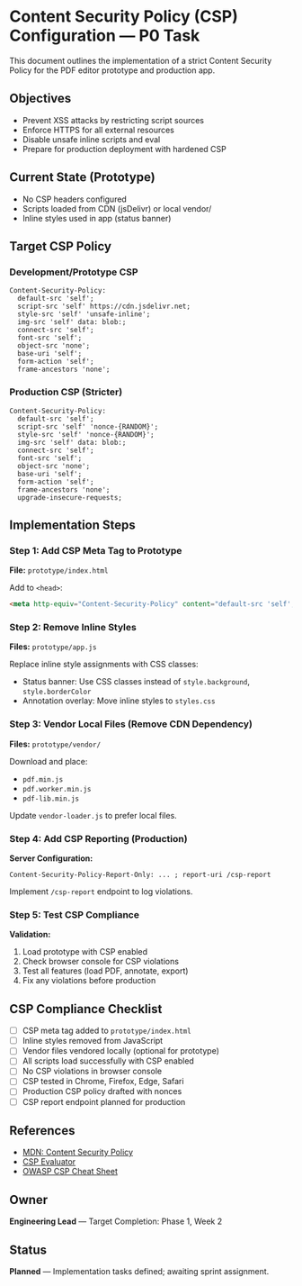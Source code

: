 # Content Security Policy (CSP) Configuration — P0 Task

This document outlines the implementation of a strict Content Security Policy for the PDF editor prototype and production app.

## Objectives
- Prevent XSS attacks by restricting script sources
- Enforce HTTPS for all external resources
- Disable unsafe inline scripts and eval
- Prepare for production deployment with hardened CSP

## Current State (Prototype)
- No CSP headers configured
- Scripts loaded from CDN (jsDelivr) or local vendor/
- Inline styles used in app (status banner)

## Target CSP Policy

### Development/Prototype CSP
```
Content-Security-Policy:
  default-src 'self';
  script-src 'self' https://cdn.jsdelivr.net;
  style-src 'self' 'unsafe-inline';
  img-src 'self' data: blob:;
  connect-src 'self';
  font-src 'self';
  object-src 'none';
  base-uri 'self';
  form-action 'self';
  frame-ancestors 'none';
```

### Production CSP (Stricter)
```
Content-Security-Policy:
  default-src 'self';
  script-src 'self' 'nonce-{RANDOM}';
  style-src 'self' 'nonce-{RANDOM}';
  img-src 'self' data: blob:;
  connect-src 'self';
  font-src 'self';
  object-src 'none';
  base-uri 'self';
  form-action 'self';
  frame-ancestors 'none';
  upgrade-insecure-requests;
```

## Implementation Steps

### Step 1: Add CSP Meta Tag to Prototype
**File:** `prototype/index.html`

Add to `<head>`:
```html
<meta http-equiv="Content-Security-Policy" content="default-src 'self'; script-src 'self' https://cdn.jsdelivr.net; style-src 'self' 'unsafe-inline'; img-src 'self' data: blob:; connect-src 'self'; font-src 'self'; object-src 'none'; base-uri 'self'; form-action 'self'; frame-ancestors 'none';">
```

### Step 2: Remove Inline Styles
**Files:** `prototype/app.js`

Replace inline style assignments with CSS classes:
- Status banner: Use CSS classes instead of `style.background`, `style.borderColor`
- Annotation overlay: Move inline styles to `styles.css`

### Step 3: Vendor Local Files (Remove CDN Dependency)
**Files:** `prototype/vendor/`

Download and place:
- `pdf.min.js`
- `pdf.worker.min.js`
- `pdf-lib.min.js`

Update `vendor-loader.js` to prefer local files.

### Step 4: Add CSP Reporting (Production)
**Server Configuration:**

```
Content-Security-Policy-Report-Only: ... ; report-uri /csp-report
```

Implement `/csp-report` endpoint to log violations.

### Step 5: Test CSP Compliance
**Validation:**
1. Load prototype with CSP enabled
2. Check browser console for CSP violations
3. Test all features (load PDF, annotate, export)
4. Fix any violations before production

## CSP Compliance Checklist

- [ ] CSP meta tag added to `prototype/index.html`
- [ ] Inline styles removed from JavaScript
- [ ] Vendor files vendored locally (optional for prototype)
- [ ] All scripts load successfully with CSP enabled
- [ ] No CSP violations in browser console
- [ ] CSP tested in Chrome, Firefox, Edge, Safari
- [ ] Production CSP policy drafted with nonces
- [ ] CSP report endpoint planned for production

## References
- [MDN: Content Security Policy](https://developer.mozilla.org/en-US/docs/Web/HTTP/CSP)
- [CSP Evaluator](https://csp-evaluator.withgoogle.com/)
- [OWASP CSP Cheat Sheet](https://cheatsheetseries.owasp.org/cheatsheets/Content_Security_Policy_Cheat_Sheet.html)

## Owner
**Engineering Lead** — Target Completion: Phase 1, Week 2

## Status
**Planned** — Implementation tasks defined; awaiting sprint assignment.
